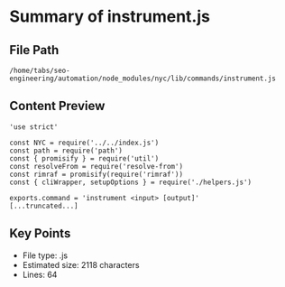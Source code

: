 # Summary of instrument.js
  
## File Path
`/home/tabs/seo-engineering/automation/node_modules/nyc/lib/commands/instrument.js`

## Content Preview
```
'use strict'

const NYC = require('../../index.js')
const path = require('path')
const { promisify } = require('util')
const resolveFrom = require('resolve-from')
const rimraf = promisify(require('rimraf'))
const { cliWrapper, setupOptions } = require('./helpers.js')

exports.command = 'instrument <input> [output]'
[...truncated...]
```

## Key Points
- File type: .js
- Estimated size: 2118 characters
- Lines: 64
